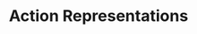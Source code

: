 ---
title: "Action Representations"
layout: single-portfolio
excerpt: "<img src='/images/aforce.gif' alt=''>"
collection: research
order_number: 30
header: 
  og_image: "aforce.gif"
---